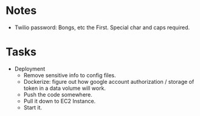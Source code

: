 Notes
=====

 - Twilio password: Bongs, etc the First. Special char and caps required.

Tasks
====

 - Deployment
    - Remove sensitive info to config files.
    - Dockerize: figure out how google account authorization / storage of token in a data volume will work.
    - Push the code somewhere.
    - Pull it down to EC2 Instance.
    - Start it.
